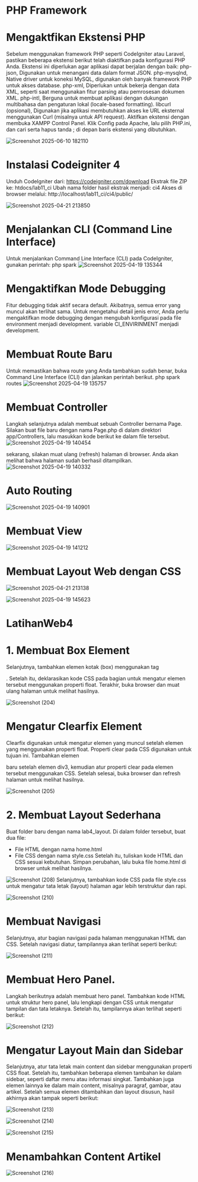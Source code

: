 
# PHP Framework
# Mengaktfikan Ekstensi PHP
Sebelum menggunakan framework PHP seperti CodeIgniter atau Laravel, pastikan beberapa ekstensi berikut telah diaktifkan pada konfigurasi PHP Anda. Ekstensi ini diperlukan agar aplikasi dapat berjalan dengan baik:
php-json, Digunakan untuk menangani data dalam format JSON.
php-mysqlnd, Native driver untuk koneksi MySQL, digunakan oleh banyak framework PHP untuk akses database.
php-xml, Diperlukan untuk bekerja dengan data XML, seperti saat menggunakan fitur parsing atau pemrosesan dokumen XML.
php-intl, Berguna untuk membuat aplikasi dengan dukungan multibahasa dan pengaturan lokal (locale-based formatting).
libcurl (opsional), Digunakan jika aplikasi membutuhkan akses ke URL eksternal menggunakan Curl (misalnya untuk API request).
Aktifkan ekstensi dengan membuka XAMPP Control Panel. Klik Config pada Apache, lalu pilih PHP.ini, dan cari serta hapus tanda ; di depan baris ekstensi yang dibutuhkan.

![Screenshot 2025-06-10 182110](https://github.com/user-attachments/assets/dac4c523-9016-4e8d-92de-7125e0921a98)


# Instalasi Codeigniter 4
Unduh CodeIgniter dari:
https://codeigniter.com/download
Ekstrak file ZIP ke:
htdocs/lab11_ci
Ubah nama folder hasil ekstrak menjadi:
ci4
Akses di browser melalui:
http://localhost/lab11_ci/ci4/public/

![Screenshot 2025-04-21 213850](https://github.com/user-attachments/assets/a4027cce-de68-432d-85d9-a04697ff6b13)

# Menjalankan CLI (Command Line Interface)
Untuk menjalankan Command Line Interface (CLI) pada CodeIgniter, gunakan perintah: php spark
![Screenshot 2025-04-19 135344](https://github.com/user-attachments/assets/79a5ad72-02b6-4dd7-b0a4-200fad2f3e9b)

# Mengaktifkan Mode Debugging
Fitur debugging tidak aktif secara default. Akibatnya, semua error yang muncul akan terlihat sama. Untuk mengetahui detail jenis error, Anda perlu mengaktifkan mode debugging dengan mengubah konfigurasi pada file environment menjadi development.
variable CI_ENVIRINMENT menjadi development.

# Membuat Route Baru
Untuk memastikan bahwa route yang Anda tambahkan sudah benar, buka Command Line Interface (CLI) dan jalankan perintah berikut.
php spark routes
![Screenshot 2025-04-19 135757](https://github.com/user-attachments/assets/1cd657bf-51d2-47e0-8936-88de8186eb84)

# Membuat Controller
Langkah selanjutnya adalah membuat sebuah Controller bernama Page. Silakan buat file baru dengan nama Page.php di dalam direktori app/Controllers, lalu masukkan kode berikut ke dalam file tersebut.
![Screenshot 2025-04-19 140454](https://github.com/user-attachments/assets/c54ee357-bf07-418f-80dd-2364a3e97270)

sekarang, silakan muat ulang (refresh) halaman di browser. Anda akan melihat bahwa halaman sudah berhasil ditampilkan.
![Screenshot 2025-04-19 140332](https://github.com/user-attachments/assets/51b7f364-4bee-4026-a970-c73327a23b89)

# Auto Routing
![Screenshot 2025-04-19 140901](https://github.com/user-attachments/assets/46320100-4876-4aa6-ad23-5a086c83a645)

# Membuat View 
![Screenshot 2025-04-19 141212](https://github.com/user-attachments/assets/32be86c9-6276-4a4f-ab6f-5ffba35cc19c)

# Membuat Layout Web dengan CSS
![Screenshot 2025-04-21 213138](https://github.com/user-attachments/assets/5ebe12b7-1d81-45d8-a98f-f8585449d139)

![Screenshot 2025-04-19 145623](https://github.com/user-attachments/assets/a5864c6c-9738-486b-8015-84eb5bf22876)

# LatihanWeb4
# 1. Membuat Box Element
Selanjutnya, tambahkan elemen kotak (box) menggunakan tag <div>.
Setelah itu, deklarasikan kode CSS pada bagian <head> untuk mengatur elemen tersebut menggunakan properti float.
Terakhir, buka browser dan muat ulang halaman untuk melihat hasilnya.

![Screenshot (204)](https://github.com/user-attachments/assets/1db9fd8a-9aff-470c-8806-aa957219e4ad)
# Mengatur Clearfix Element
Clearfix digunakan untuk mengatur elemen yang muncul setelah elemen yang menggunakan properti float. Properti clear pada CSS digunakan untuk tujuan ini.
Tambahkan elemen <div> baru setelah elemen div3, kemudian atur properti clear pada elemen tersebut menggunakan CSS.
Setelah selesai, buka browser dan refresh halaman untuk melihat hasilnya.

![Screenshot (205)](https://github.com/user-attachments/assets/6b8af866-fd91-4612-8d88-f1eef7d55f2a)
# 2. Membuat Layout Sederhana
Buat folder baru dengan nama lab4_layout.
Di dalam folder tersebut, buat dua file:
- File HTML dengan nama home.html
- File CSS dengan nama style.css
Setelah itu, tuliskan kode HTML dan CSS sesuai kebutuhan. Simpan perubahan, lalu buka file home.html di browser untuk melihat hasilnya.

![Screenshot (208)](https://github.com/user-attachments/assets/3677d130-27e3-418a-a3fc-17c8884660a7)
Selanjutnya, tambahkan kode CSS pada file style.css untuk mengatur tata letak (layout) halaman agar lebih terstruktur dan rapi.

![Screenshot (210)](https://github.com/user-attachments/assets/4783f387-6eea-46d0-8e99-089ddec89fa7)
# Membuat Navigasi
Selanjutnya, atur bagian navigasi pada halaman menggunakan HTML dan CSS.
Setelah navigasi diatur, tampilannya akan terlihat seperti berikut:

![Screenshot (211)](https://github.com/user-attachments/assets/ef133b91-6a01-45cd-9582-105d8e57cfad)
# Membuat Hero Panel.
Langkah berikutnya adalah membuat hero panel.
Tambahkan kode HTML untuk struktur hero panel, lalu lengkapi dengan CSS untuk mengatur tampilan dan tata letaknya.
Setelah itu, tampilannya akan terlihat seperti berikut:

![Screenshot (212)](https://github.com/user-attachments/assets/bf77dc2b-1116-4143-a389-d4d3275b6b30)
# Mengatur Layout Main dan Sidebar
Selanjutnya, atur tata letak main content dan sidebar menggunakan properti CSS float.
Setelah itu, tambahkan beberapa elemen tambahan ke dalam sidebar, seperti daftar menu atau informasi singkat.
Tambahkan juga elemen lainnya ke dalam main content, misalnya paragraf, gambar, atau artikel.
Setelah semua elemen ditambahkan dan layout disusun, hasil akhirnya akan tampak seperti berikut:

![Screenshot (213)](https://github.com/user-attachments/assets/02501a66-4b07-450f-a944-3a4dd937c20a)

![Screenshot (214)](https://github.com/user-attachments/assets/d33b8158-8e8b-47a0-9d80-ebde60c6ab58)

![Screenshot (215)](https://github.com/user-attachments/assets/25928830-cef1-4b1b-8745-51b42cec47ad)

# Menambahkan Content Artikel
![Screenshot (216)](https://github.com/user-attachments/assets/2ebf2325-9f54-445c-85ae-52a67614aae7)

